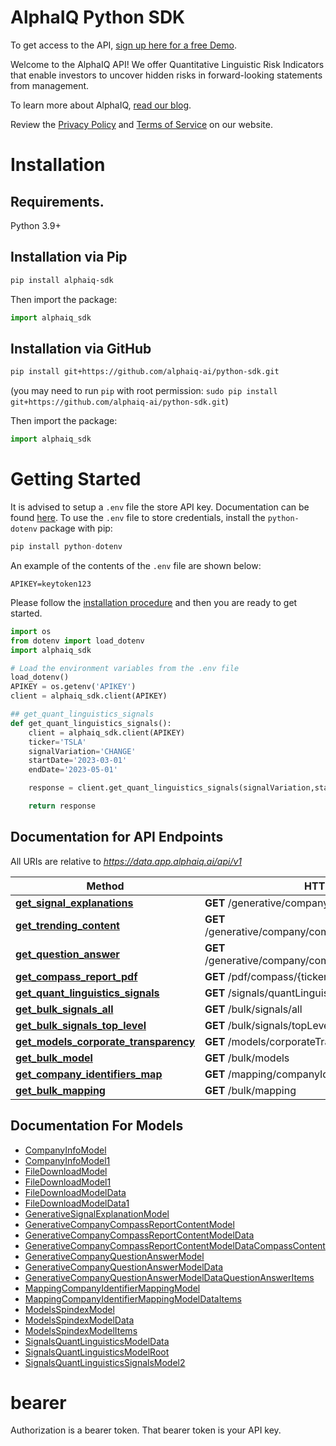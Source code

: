 # AlphaIQ Python SDK
To get access to the API, [sign up here for a free Demo](https://consilience.ai/get-started).

Welcome to the AlphaIQ API! We offer Quantitative Linguistic Risk Indicators that enable investors to uncover hidden risks in forward-looking statements from management.

To learn more about AlphaIQ, [read our blog](https://consilience.ai/blog).

Review the [Privacy Policy](https://alphaiq.ai/privacy-policy/) and [Terms of Service](https://alphaiq.ai/terms-of-service/) on our website.

# Installation
## Requirements.

Python 3.9+

## Installation via Pip

```sh
pip install alphaiq-sdk
```

Then import the package:

```python
import alphaiq_sdk 
```

## Installation via GitHub

```sh
pip install git+https://github.com/alphaiq-ai/python-sdk.git
```
(you may need to run `pip` with root permission: `sudo pip install git+https://github.com/alphaiq-ai/python-sdk.git`)

Then import the package:
```python
import alphaiq_sdk
```

# Getting Started

It is advised to setup a ```.env``` file the store API key. Documentation can be found [here](https://pypi.org/project/python-dotenv/). To use the ```.env``` file to store credentials, install the ```python-dotenv``` package with pip:

```python
pip install python-dotenv
```

An example of the contents of the ```.env``` file are shown below:

```
APIKEY=keytoken123
```

Please follow the [installation procedure](#installation) and then you are ready to get started.

```python
import os
from dotenv import load_dotenv
import alphaiq_sdk

# Load the environment variables from the .env file
load_dotenv()
APIKEY = os.getenv('APIKEY')
client = alphaiq_sdk.client(APIKEY)

## get_quant_linguistics_signals
def get_quant_linguistics_signals():
    client = alphaiq_sdk.client(APIKEY)
    ticker='TSLA'
    signalVariation='CHANGE'
    startDate='2023-03-01'
    endDate='2023-05-01'

    response = client.get_quant_linguistics_signals(signalVariation,startDate,endDate,ticker=ticker)

    return response
```

## Documentation for API Endpoints

All URIs are relative to *https://data.app.alphaiq.ai/api/v1*

Method | HTTP request | Description
------------- | ------------- | -------------
[**get_signal_explanations**](docs/InvestmentResearchersApi.md#get_signal_explanations) | **GET** /generative/company/signal_explanation/{ticker} | GetSignalExplanations
[**get_trending_content**](docs/InvestmentResearchersApi.md#get_trending_content) | **GET** /generative/company/compass/reportContent/{ticker} | GetTrendingGenerative
[**get_question_answer**](docs/InvestmentResearchersApi.md#get_question_answer) | **GET** /generative/company/compass/questionContent/{ticker} | GetQuestionAnswer
[**get_compass_report_pdf**](docs/InvestmentResearchersApi.md#get_compass_report_pdf) | **GET** /pdf/compass/{ticker} | CompassReportPDF
[**get_quant_linguistics_signals**](docs/InvestmentResearchersApi.md#get_quant_linguistics_signals) | **GET** /signals/quantLinguistics | SignalsQuantLinguistics
[**get_bulk_signals_all**](docs/InvestmentResearchersApi.md#get_bulk_signals_all) | **GET** /bulk/signals/all | BulkFileSignalsAll
[**get_bulk_signals_top_level**](docs/InvestmentResearchersApi.md#get_bulk_signals_top_level) | **GET** /bulk/signals/topLevel | BulkFileSignalsTopLevel
[**get_models_corporate_transparency**](docs/InvestmentResearchersApi.md#get_models_corporate_transparency) | **GET** /models/corporateTransparency | ModelsCorporateTransparency
[**get_bulk_model**](docs/InvestmentResearchersApi.md#get_bulk_model) | **GET** /bulk/models | BulkFileModels
[**get_company_identifiers_map**](docs/InvestmentResearchersApi.md#get_company_identifiers_map) | **GET** /mapping/companyIdentifierMapping | MappingCompanyIdentifiers
[**get_bulk_mapping**](docs/InvestmentResearchersApi.md#get_bulk_mapping) | **GET** /bulk/mapping | BulkFileMapping


## Documentation For Models

 - [CompanyInfoModel](docs/CompanyInfoModel.md)
 - [CompanyInfoModel1](docs/CompanyInfoModel1.md)
 - [FileDownloadModel](docs/FileDownloadModel.md)
 - [FileDownloadModel1](docs/FileDownloadModel1.md)
 - [FileDownloadModelData](docs/FileDownloadModelData.md)
 - [FileDownloadModelData1](docs/FileDownloadModelData1.md)
 - [GenerativeSignalExplanationModel](docs/GenerativeSignalExplanationModel.md)
 - [GenerativeCompanyCompassReportContentModel](docs/GenerativeCompanyCompassReportContentModel.md)
 - [GenerativeCompanyCompassReportContentModelData](docs/GenerativeCompanyCompassReportContentModelData.md)
 - [GenerativeCompanyCompassReportContentModelDataCompassContent](docs/GenerativeCompanyCompassReportContentModelDataCompassContent.md)
 - [GenerativeCompanyQuestionAnswerModel](docs/GenerativeCompanyQuestionAnswerModel.md)
 - [GenerativeCompanyQuestionAnswerModelData](docs/GenerativeCompanyQuestionAnswerModelData.md)
 - [GenerativeCompanyQuestionAnswerModelDataQuestionAnswerItems](docs/GenerativeCompanyQuestionAnswerModelDataQuestionAnswerItems.md)
 - [MappingCompanyIdentifierMappingModel](docs/MappingCompanyIdentifierMappingModel.md)
 - [MappingCompanyIdentifierMappingModelDataItems](docs/MappingCompanyIdentifierMappingModelDataItems.md)
 - [ModelsSpindexModel](docs/ModelsSpindexModel.md)
 - [ModelsSpindexModelData](docs/ModelsSpindexModelData.md)
 - [ModelsSpindexModelItems](docs/ModelsSpindexModelItems.md)
 - [SignalsQuantLinguisticsModelData](docs/SignalsQuantLinguisticsModelData.md)
 - [SignalsQuantLinguisticsModelRoot](docs/SignalsQuantLinguisticsModelRoot.md)
 - [SignalsQuantLinguisticsSignalsModel2](docs/SignalsQuantLinguisticsSignalsModel2.md)

# bearer

Authorization is a bearer token. That bearer token is your API key.

